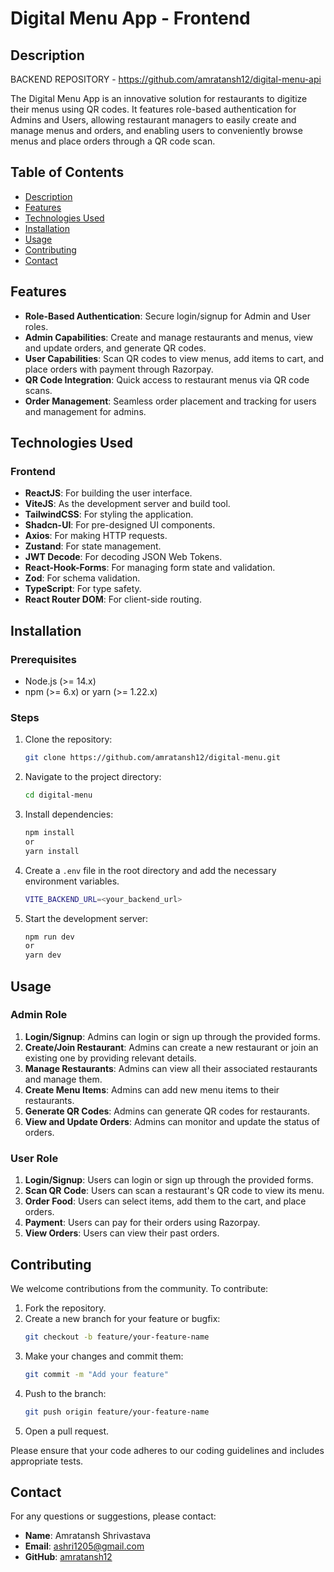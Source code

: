 
# Digital Menu App - Frontend

## Description

BACKEND REPOSITORY - https://github.com/amratansh12/digital-menu-api

The Digital Menu App is an innovative solution for restaurants to digitize their menus using QR codes. It features role-based authentication for Admins and Users, allowing restaurant managers to easily create and manage menus and orders, and enabling users to conveniently browse menus and place orders through a QR code scan.

## Table of Contents

- [Description](#description)
- [Features](#features)
- [Technologies Used](#technologies-used)
- [Installation](#installation)
- [Usage](#usage)
- [Contributing](#contributing)
- [Contact](#contact)

## Features

- **Role-Based Authentication**: Secure login/signup for Admin and User roles.
- **Admin Capabilities**: Create and manage restaurants and menus, view and update orders, and generate QR codes.
- **User Capabilities**: Scan QR codes to view menus, add items to cart, and place orders with payment through Razorpay.
- **QR Code Integration**: Quick access to restaurant menus via QR code scans.
- **Order Management**: Seamless order placement and tracking for users and management for admins.

## Technologies Used

### Frontend

- **ReactJS**: For building the user interface.
- **ViteJS**: As the development server and build tool.
- **TailwindCSS**: For styling the application.
- **Shadcn-UI**: For pre-designed UI components.
- **Axios**: For making HTTP requests.
- **Zustand**: For state management.
- **JWT Decode**: For decoding JSON Web Tokens.
- **React-Hook-Forms**: For managing form state and validation.
- **Zod**: For schema validation.
- **TypeScript**: For type safety.
- **React Router DOM**: For client-side routing.

## Installation

### Prerequisites

- Node.js (>= 14.x)
- npm (>= 6.x) or yarn (>= 1.22.x)

### Steps

1. Clone the repository:
    ```bash
    git clone https://github.com/amratansh12/digital-menu.git
    ```
2. Navigate to the project directory:
    ```bash
    cd digital-menu
    ```
3. Install dependencies:
    ```bash
    npm install
    or
    yarn install
    ```
4. Create a `.env` file in the root directory and add the necessary environment variables. 
    ```bash
    VITE_BACKEND_URL=<your_backend_url>
    ```

5. Start the development server:
    ```bash
    npm run dev
    or
    yarn dev
    ```

## Usage

### Admin Role

1. **Login/Signup**: Admins can login or sign up through the provided forms.
2. **Create/Join Restaurant**: Admins can create a new restaurant or join an existing one by providing relevant details.
3. **Manage Restaurants**: Admins can view all their associated restaurants and manage them.
4. **Create Menu Items**: Admins can add new menu items to their restaurants.
5. **Generate QR Codes**: Admins can generate QR codes for restaurants.
6. **View and Update Orders**: Admins can monitor and update the status of orders.

### User Role

1. **Login/Signup**: Users can login or sign up through the provided forms.
2. **Scan QR Code**: Users can scan a restaurant's QR code to view its menu.
3. **Order Food**: Users can select items, add them to the cart, and place orders.
4. **Payment**: Users can pay for their orders using Razorpay.
5. **View Orders**: Users can view their past orders.


## Contributing

We welcome contributions from the community. To contribute:

1. Fork the repository.
2. Create a new branch for your feature or bugfix:
    ```bash
    git checkout -b feature/your-feature-name
    ```
3. Make your changes and commit them:
    ```bash
    git commit -m "Add your feature"
    ```
4. Push to the branch:
    ```bash
    git push origin feature/your-feature-name
    ```
5. Open a pull request.

Please ensure that your code adheres to our coding guidelines and includes appropriate tests.

## Contact

For any questions or suggestions, please contact:

- **Name**: Amratansh Shrivastava
- **Email**: ashri1205@gmail.com
- **GitHub**: [amratansh12](https://github.com/amratansh12)
